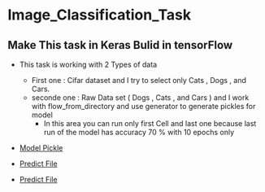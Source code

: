 # Image_Classification_Task
## Make This task in Keras Bulid in tensorFlow
* This task is working with 2 Types of data 
  - First one : Cifar dataset and I try to select only Cats , Dogs , and Cars.
  - seconde one : Raw Data set ( Dogs , Cats , and Cars ) and I work with flow_from_directory  and use generator to generate pickles for model
    - In this area you can run only first Cell and last one because last run of the model has accuracy 70 % with 10 epochs only
    
* [Model Pickle](https://www.mediafire.com/file/ogul3slf1uq3v3o/model.h5/file)  

* [Predict File](http://www.mediafire.com/folder/bizh2rcq81oqh/predict) 

* [Predict File](http://www.mediafire.com/folder/bizh2rcq81oqh/predict) 

